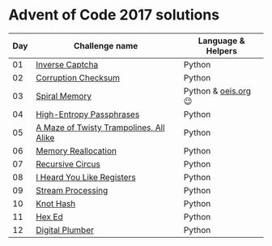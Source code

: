 # Advent of Code 2017 solutions

| Day | Challenge name | Language & Helpers |
| --- | -------------- | -------- |
| 01 | [Inverse Captcha][d01] | Python |
| 02 | [Corruption Checksum][d02] | Python |
| 03 | [Spiral Memory][d03] | Python & [oeis.org][oeis] :wink: |
| 04 | [High-Entropy Passphrases][d04] | Python |
| 05 | [A Maze of Twisty Trampolines, All Alike][d05] | Python |
| 06 | [Memory Reallocation][d06] | Python |
| 07 | [Recursive Circus][d07] | Python |
| 08 | [I Heard You Like Registers][d08] | Python |
| 09 | [Stream Processing][d09] | Python |
| 10 | [Knot Hash][d10] | Python |
| 11 | [Hex Ed][d11] | Python |
| 12 | [Digital Plumber][d12] | Python |

[d01]: http://adventofcode.com/2017/day/1
[d02]: http://adventofcode.com/2017/day/2
[d03]: http://adventofcode.com/2017/day/3
[d04]: http://adventofcode.com/2017/day/4
[d05]: http://adventofcode.com/2017/day/5
[d06]: http://adventofcode.com/2017/day/6
[d07]: http://adventofcode.com/2017/day/7
[d08]: http://adventofcode.com/2017/day/8
[d09]: http://adventofcode.com/2017/day/9
[d10]: http://adventofcode.com/2017/day/10
[d11]: http://adventofcode.com/2017/day/11
[d12]: http://adventofcode.com/2017/day/12

[oeis]: https://oeis.org
